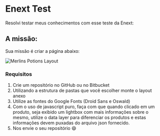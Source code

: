 # Enext Test

Resolvi testar meus conhecimentos com esse teste da Enext: 

## A missão:

Sua missão é criar a página abaixo:

![Merlins Potions Layout](https://raw.githubusercontent.com/enextgroup/quero-trabalhar-na-enext/master/assets/potions-layout.png)

### Requisitos

1. Crie um repositório no GitHub ou no Bitbucket
1. Utilizando a estrutura de pastas que você escolher monte o layout anexo
1. Utilize as fontes do Google Fonts (Droid Sans e Oswald)
1. Com o uso de javascript puro, faça com que quando clicado em um produto, seja exibido um lightbox com mais informações sobre o mesmo, utilize o data layer para diferenciar os produtos e estas informações devem puxadas do arquivo json fornecido.
1. Nos envie o seu repositório :smile:
